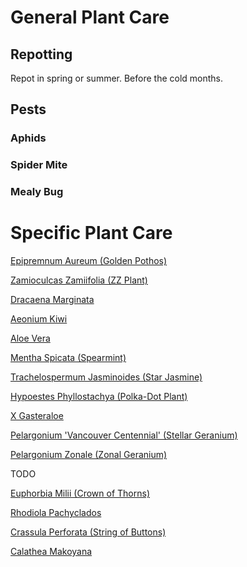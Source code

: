 # General Plant Care
## Repotting
Repot in spring or summer. Before the cold months.

## Pests

### Aphids

### Spider Mite

### Mealy Bug

# Specific Plant Care
[Epipremnum Aureum (Golden Pothos)](epipremnum_aureum.md)

[Zamioculcas Zamiifolia (ZZ Plant)](zamioculcas_zamiifolia.md)

[Dracaena Marginata](dracaena_marginata.md)

[Aeonium Kiwi](aeonium_kiwi.md)

[Aloe Vera](aloe_vera.md)

[Mentha Spicata (Spearmint)](mentha_spicata.md)

[Trachelospermum Jasminoides (Star Jasmine)](trachelospermum_jasminoides.md)

[Hypoestes Phyllostachya (Polka-Dot Plant)](hypoestes_phyllostachya.md)

[X Gasteraloe](x_gasteraloe.md)

[Pelargonium 'Vancouver Centennial' (Stellar Geranium)](pelargonium_vc.md)

[Pelargonium Zonale (Zonal Geranium)](pelargonium_zonale.md)

TODO

[Euphorbia Milii (Crown of Thorns)](euphorbia_milii.md)

[Rhodiola Pachyclados](rhodiola_pachyclados.md)

[Crassula Perforata (String of Buttons)](crassula_perforata.md)

[Calathea Makoyana](calathea_makoyana.md)
